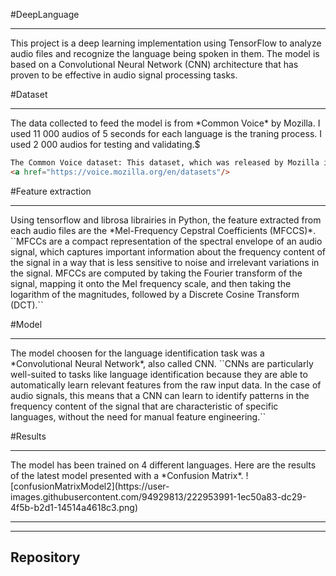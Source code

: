 #DeepLanguage
<hr/>

This project is a deep learning implementation using TensorFlow to analyze audio files and recognize the language being spoken in them. The model is based on a Convolutional Neural Network (CNN) architecture that has proven to be effective in audio signal processing tasks.

#Dataset
<hr/>
The data collected to feed the model is from *Common Voice* by Mozilla.
I used 11 000 audios of 5 seconds for each language is the traning process.
I used  2 000 audios for testing and validating.$

```html
The Common Voice dataset: This dataset, which was released by Mozilla in 2017, contains over 500 hours of voice data from more than 20,000 contributors, in a variety of languages. The dataset can be downloaded from the Common Voice website: 
<a href="https://voice.mozilla.org/en/datasets"/>

```

#Feature extraction
<hr/>
Using tensorflow and librosa librairies in Python, the feature extracted from each audio files are the *Mel-Frequency Cepstral Coefficients (MFCCS)*.
``MFCCs are a compact representation of the spectral envelope of an audio signal, which captures important information about the frequency content of the signal in a way that is less sensitive to noise and irrelevant variations in the signal. MFCCs are computed by taking the Fourier transform of the signal, mapping it onto the Mel frequency scale, and then taking the logarithm of the magnitudes, followed by a Discrete Cosine Transform (DCT).``


#Model
<hr/>
The model choosen for the language identification task was a *Convolutional Neural Network*, also called CNN.
``CNNs are particularly well-suited to tasks like language identification because they are able to automatically learn relevant features from the raw input data. In the case of audio signals, this means that a CNN can learn to identify patterns in the frequency content of the signal that are characteristic of specific languages, without the need for manual feature engineering.``

#Results
<hr/>
The model has been trained on 4 different languages.
Here are the results of the latest model presented with a *Confusion Matrix*.
![confusionMatrixModel2](https://user-images.githubusercontent.com/94929813/222953991-1ec50a83-dc29-4f5b-b2d1-14514a4618c3.png)

<hr/>
<hr/>

## Repository
<br/>


